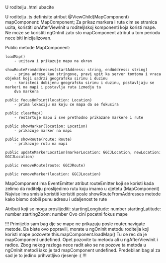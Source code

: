 U roditelju .html ubacite <app-map></app-map>

U roditelju .ts definisite atribut @ViewChild(MapComponent) mapComponent: MapComponent;
Za prikaz markera i ruta cim se stranica ucita, koristiti onAfterViewInit u roditeljlskoj komponenti koja koristi 
mape. Ne moze se koristiti ngOnInit zato sto mapComponent atribut u tom periodu nece biti inicijalizovan.

Public metode MapComponent:
    
    loadMap()
        - ucitava i prikazuje mapu na ekran

    showRouteFromAddresses(startAddress: string, endAddress: string)
        - prima adrese kao stringove, pravi upit ka server tomtoma i vraca objekat koji sadrzi geografsku sirinu i duzinu
        - koristeci dobijenu geografsku sirinu i duzinu, postavljaju se markeri na mapi i postavlja ruta izmedju ta
        dva markera

    public focusOnPoint(location: Location)
        - prima lokaciju na koju ce mapa da se fokusira

    public clearMap()
        - restartuje mapu i sve prethodno prikazane markere i rute

    public showMarker(location: Location)
        - prikazuje marker na mapi

    public showRoute(route: Route)
        - prikazuje rutu na mapi

    public updateMarkerLocation(markerLocation: GGCJLocation, newLocation: GGCJLocation)

    public removeRoute(route: GGCJRoute)

    public removeMarker(location: GGCJLocation)

MapComponent ima EventEmitter atribut routeEmitter koji se koristi kada zelimo da roditelju proslijedimo rutu koju 
imamo u djetetu (MapComponent)
Najvise ima smisla koristiti koristiti posle showRouteFromAddresses metode kako bismo dobili punu adresu i udaljenost
te rute

Atributi koji se mogu proslijediti:
    startingLongitude: number
    startingLatitude: number
    startingZoom: number
Ovo cini pocetni fokus mape


!!!
Primijetio sam bag dje se mape ne prikazuju posle router.navigate metode.
Da biste ovo popravili, morate u ngOnInit metodu roditelja koji koristi mape pozovete this.mapComponent.loadMap()
Tu ce rec da je mapComponent undefined.
Opet pozovite tu metodu ali u ngAfterViewInit i radice.
Zbog nekog razloga nece radit ako se ne pozove ta metoda u ngOnInit metodi iako je tad mapComponent undefined.
Predebilan bag al za sad je to jedino prihvatljivo rjesenje :(
!!!